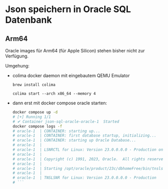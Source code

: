 # Json speichern in Oracle SQL Datenbank

## Arm64

Oracle images für Arm64 (für Apple Silicon) stehen bisher nicht zur Verfügung.

Umgehung:
- colima docker daemon mit eingebautem QEMU Emulator

      brew install colima
      
      colima start --arch x86_64 --memory 4

- dann erst mit docker compose oracle starten:

    ```bash
    docker compose up -d
    # [+] Running 1/1
    # ✔ Container json-sql-oracle-oracle-1  Started                                                                                                                                      1.9s
    docker compose logs -f
    # oracle-1  | CONTAINER: starting up...
    # oracle-1  | CONTAINER: first database startup, initializing...
    # oracle-1  | CONTAINER: starting up Oracle Database...
    # oracle-1  |
    # oracle-1  | LSNRCTL for Linux: Version 23.0.0.0.0 - Production on 31-JAN-2024 15:59:38
    # oracle-1  |
    # oracle-1  | Copyright (c) 1991, 2023, Oracle.  All rights reserved.
    # oracle-1  |
    # oracle-1  | Starting /opt/oracle/product/23c/dbhomeFree/bin/tnslsnr: please wait...
    # oracle-1  |
    # oracle-1  | TNSLSNR for Linux: Version 23.0.0.0.0 - Production
    # ```